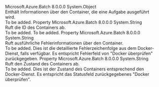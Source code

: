 <Type Name="TaskContainerExecutionInformation" FullName="Microsoft.Azure.Batch.TaskContainerExecutionInformation">
  <TypeSignature Language="C#" Value="public class TaskContainerExecutionInformation" />
  <TypeSignature Language="ILAsm" Value=".class public auto ansi beforefieldinit TaskContainerExecutionInformation extends System.Object" />
  <TypeSignature Language="DocId" Value="T:Microsoft.Azure.Batch.TaskContainerExecutionInformation" />
  <TypeSignature Language="VB.NET" Value="Public Class TaskContainerExecutionInformation" />
  <TypeSignature Language="F#" Value="type TaskContainerExecutionInformation = class&#xA;    interface IPropertyMetadata&#xA;    interface IModifiable&#xA;    interface IReadOnly" />
  <AssemblyInfo>
    <AssemblyName>Microsoft.Azure.Batch</AssemblyName>
    <AssemblyVersion>8.0.0.0</AssemblyVersion>
  </AssemblyInfo>
  <Base>
    <BaseTypeName>System.Object</BaseTypeName>
  </Base>
  <Interfaces />
  <Docs>
    <summary>
            Enthält Informationen über den Container, die eine Aufgabe ausgeführt wird.
            </summary>
    <remarks>To be added.</remarks>
  </Docs>
  <Members>
    <Member MemberName="ContainerId">
      <MemberSignature Language="C#" Value="public string ContainerId { get; }" />
      <MemberSignature Language="ILAsm" Value=".property instance string ContainerId" />
      <MemberSignature Language="DocId" Value="P:Microsoft.Azure.Batch.TaskContainerExecutionInformation.ContainerId" />
      <MemberSignature Language="VB.NET" Value="Public ReadOnly Property ContainerId As String" />
      <MemberSignature Language="F#" Value="member this.ContainerId : string" Usage="Microsoft.Azure.Batch.TaskContainerExecutionInformation.ContainerId" />
      <MemberType>Property</MemberType>
      <AssemblyInfo>
        <AssemblyName>Microsoft.Azure.Batch</AssemblyName>
        <AssemblyVersion>8.0.0.0</AssemblyVersion>
      </AssemblyInfo>
      <ReturnValue>
        <ReturnType>System.String</ReturnType>
      </ReturnValue>
      <Docs>
        <summary>
            Ruft die ID des Containers ab.
            </summary>
        <value>To be added.</value>
        <remarks>To be added.</remarks>
      </Docs>
    </Member>
    <Member MemberName="Error">
      <MemberSignature Language="C#" Value="public string Error { get; }" />
      <MemberSignature Language="ILAsm" Value=".property instance string Error" />
      <MemberSignature Language="DocId" Value="P:Microsoft.Azure.Batch.TaskContainerExecutionInformation.Error" />
      <MemberSignature Language="VB.NET" Value="Public ReadOnly Property Error As String" />
      <MemberSignature Language="F#" Value="member this.Error : string" Usage="Microsoft.Azure.Batch.TaskContainerExecutionInformation.Error" />
      <MemberType>Property</MemberType>
      <AssemblyInfo>
        <AssemblyName>Microsoft.Azure.Batch</AssemblyName>
        <AssemblyVersion>8.0.0.0</AssemblyVersion>
      </AssemblyInfo>
      <ReturnValue>
        <ReturnType>System.String</ReturnType>
      </ReturnValue>
      <Docs>
        <summary>
            Ruft ausführliche Fehlerinformationen über den Container.
            </summary>
        <value>To be added.</value>
        <remarks>
            Dies ist die detaillierte Fehlerzeichenfolge aus dem Docker-Dienst, falls verfügbar. Es entspricht Fehlerfeld von "Docker überprüfen" zurückgegeben.
            </remarks>
      </Docs>
    </Member>
    <Member MemberName="State">
      <MemberSignature Language="C#" Value="public string State { get; }" />
      <MemberSignature Language="ILAsm" Value=".property instance string State" />
      <MemberSignature Language="DocId" Value="P:Microsoft.Azure.Batch.TaskContainerExecutionInformation.State" />
      <MemberSignature Language="VB.NET" Value="Public ReadOnly Property State As String" />
      <MemberSignature Language="F#" Value="member this.State : string" Usage="Microsoft.Azure.Batch.TaskContainerExecutionInformation.State" />
      <MemberType>Property</MemberType>
      <AssemblyInfo>
        <AssemblyName>Microsoft.Azure.Batch</AssemblyName>
        <AssemblyVersion>8.0.0.0</AssemblyVersion>
      </AssemblyInfo>
      <ReturnValue>
        <ReturnType>System.String</ReturnType>
      </ReturnValue>
      <Docs>
        <summary>
            Ruft den Zustand des Containers ab.
            </summary>
        <value>To be added.</value>
        <remarks>
            Dies ist der Zustand des Containers entsprechend den Docker-Dienst. Es entspricht das Statusfeld zurückgegebenes "Docker überprüfen".
            </remarks>
      </Docs>
    </Member>
  </Members>
</Type>